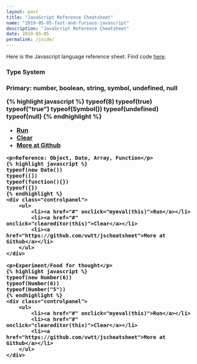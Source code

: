 ```yaml
---
layout: post
title: "JavaScript Reference Cheatsheet"
name: "2019-05-05-fast-and-furious-javascript"
description: "JavaScript Reference Cheatsheet"
date: 2019-05-05
permalink: /jside/
---
```

<p>Here is the Javascript language reference sheet. Find code <a href="https://github.com/vwtt/jscheatsheet" target="_blank" title="javascript cheatsheet repository">here</a>.</p>
   
<div class="codepanel">
    <h3>Type System<h3>
    <p>Primary: number, boolean, string, symbol, undefined, null</p>
    {% highlight javascript %}
    typeof(8)
    typeof(true)
    typeof("true")
    typeof(Symbol())
    typeof(undefined)
    typeof(null)
    {% endhighlight %}
    <div class="controlpanel">
        <ul>
            <li><a href="#" onclick="myeval(this)">Run</a></li>
            <li><a href="#" onclick="cleareditor(this)">Clear</a></li>                
            <li><a href="https://github.com/vwtt/jscheatsheet">More at Github</a></li>
        </ul>
    </div>

    <p>Reference: Object, Date, Array, Function</p>
    {% highlight javascript %}
    typeof(new Date())
    typeof([])
    typeof(function(){})
    typeof({})
    {% endhighlight %}
    <div class="controlpanel">
        <ul>
            <li><a href="#" onclick="myeval(this)">Run</a></li>
            <li><a href="#" onclick="cleareditor(this)">Clear</a></li>                
            <li><a href="https://github.com/vwtt/jscheatsheet">More at Github</a></li>
        </ul>
    </div>

    <p>Experiment/Food for thought</p>
    {% highlight javascript %}
    typeof(new Number(6))
    typeof(Number(6))
    typeof(Number("5"))
    {% endhighlight %}
    <div class="controlpanel">
        <ul>
            <li><a href="#" onclick="myeval(this)">Run</a></li>
            <li><a href="#" onclick="cleareditor(this)">Clear</a></li>                
            <li><a href="https://github.com/vwtt/jscheatsheet">More at Github</a></li>
        </ul>
    </div>
</div>

<!-- # Variables & Scope
# Operators
<div class="codepanel">
    <h3>Control Structures<h3>    
    {% highlight javascript %}
    
    {% endhighlight %}
    <div class="controlpanel">
        <ul>
            <li><a href="javascript:myeval()">Run</a></li>
            <li><a href="javascript:cleareditor()">Clear</a></li>                
            <li><a href="#">More at Github</a></li>
        </ul>
    </div>
</div>

# Functions
    function invocation pattens
        function call a(), 
        method call a.b(), 
        a.call
        a.apply

    IIFE (Immediately Invoked Function Expression) 
    Lambdas
    inline functions
    closures
    default arguments

    functinoal programming
        Pure functions      as long as same input goes to function, same output is expected no side-effects
        Function composition    f.g = f(g(x))
        Avoid shared state      Object.assign
        Avoid mutating state    Object.freeze
        Avoid side effects

        first class functions   function is data
        higher order functions  a function that can take a function as argument and can return a function
        imperative vs declarative

# Collections
    Array
    Map
    Set
    WeekMap
    WeekSet

# Iterables
# Objects

    Ways of creating Objects in Javascript
        Literals
        Factory/Functional (revealing pattern)
        Constructor
        Delegation (pseudo-prototype)
        Prototype chain
        ES5 way
        Class ES6 way
        Object.create
        Concatenative Object.assign
    Deep Copy & Shallow Copy

# Mutability
    Object.freeze

# Reactive Systems
    Push
    Pull

# Proxy & MutationObserver    

# Modules
    CommonJs    require-module.exports
    ES6         import-export
    AMD & UMD

# Promises

{% highlight javascript %}
const g = n => n + 1;
const f = n => n * 2;
const wait = time => new Promise(
  (resolve, reject) => setTimeout(
    resolve,
    time
  )
);
wait(300)
  .then(() => 20)
  .then(g)
  .then(f)
  .then(value => console.log(value)); // 42
{% endhighlight %}

# async & await

# Fetch & Axios

try this..
import { from } from 'most'
// After 1 second, logs 10
from([1, 2, 3, 4])
	.delay(1000)
	.reduce((result, y) => result + y, 0)
	.then(result => console.log(result)) -->

<script>
    function myeval(tgt){
        let arr=[];
        const err=['you cheat!', 'yo dawg!'];
        r=tgt.parentElement.parentElement.nextElementSibling;
        const logger = function(m){ 
            arr.push(m);                 
            r.innerHTML = arr.join("<br>");
        };
        s=tgt.parentElement.parentElement.parentElement.previousElementSibling.innerText;
        s=s.trim().replace(/console.log/g, 'logger');        
        if(!r){
            r=document.createElement("p");
            tgt.parentElement.parentElement.appendChild(r);
        }
        if(s.length===0)
            r.innerHTML = err[0];
        else if (s.length>500)
            r.innerHTML = err[1];
        else {
            eval(s);
        }
    }
    function cleareditor(tgt){
        r=tgt.parentElement.parentElement.nextElementSibling;
        r.innerHTML = "";
    }
</script>    